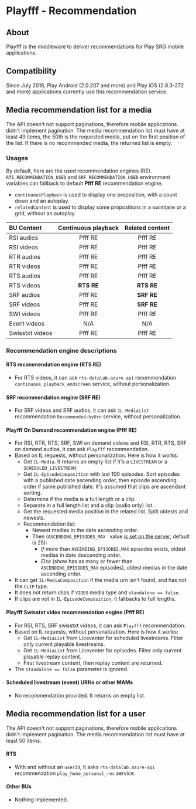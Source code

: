 Playfff - Recommendation
=============

## About

Playfff is the middleware to deliver recommendations for Play SRG mobile applications.

## Compatibility

Since July 2018, Play Android (2.0.207 and more) and Play iOS (2.8.3-272 and more) applications currently use this recommendation service.

## Media recommendation list for a media

The API doesn't not support paginations, therefore mobile applications didn't implement pagination. The media recommendation list must have at least 49 items, the 50th is the requested media, put on the first position of the list. If there is no recommended media, the returned list is empty.

### Usages

By default, here are the used recommendation engines (RE). `RTS_RECOMMENDATION_USED` and `SRF_RECOMMENDATION_USED` environment variables can fallback to default **Pfff RE** recommendation engine.

- `continuousPlayback` is used to display one proposition, with a count down and an autoplay.
- `relatedContent` is used to display some propositions in a swimlane or a grid, without an autoplay.

| BU Content | Continuous playback | Related content |
| :--- | :---: | :---: |
| RSI audios | Pfff RE | Pfff RE |
| RSI videos | Pfff RE | Pfff RE |
| RTR audios | Pfff RE | Pfff RE |
| RTR videos | Pfff RE | Pfff RE |
| RTS audios | Pfff RE | Pfff RE |
| RTS videos | **RTS RE** | **RTS RE** |
| SRF audios | Pfff RE | **SRF RE** |
| SRF videos | Pfff RE | **SRF RE** |
| SWI videos | Pfff RE | Pfff RE |
| Event videos | N/A | N/A |
| Swisstxt videos | Pfff RE | Pfff RE |

### Recommendation engine descriptions

#### RTS recommendation engine (RTS RE)

- For RTS videos, it can ask `rts-datalab.azure-api` recommendation `continuous_playback_endscreen` service, without personalization.

#### SRF recommendation engine (SRF RE)

- For SRF videos and SRF audios, it can ask `IL-MediaList` recommendation `Recommended-byUrn` service, without personalization.

#### Playfff On Demand recommendation engine (Pfff RE)

- For RSI, RTR, RTS, SRF, SWI on demand videos and RSI, RTR, RTS, SRF on demand audios, it can ask `Playfff` recommendation.
- Based on IL requests, without personalization. Here is how it works:
	- Get `IL-Media`. It returns an empty list if it's a `LIVESTREAM` or a `SCHEDULED_LIVESTREAM`.
	- Get `IL-EpisodeComposition` with last 100 episodes. Sort episodes with a published date ascending order, then episode ascending order if same published date. It's assumed that clips are ascendant sorting.
	- Determine if the media is a full length or a clip.
	- Separate in a full length list and a clip (audio only) list.
	- Get the requested media position in the related list. Split oldests and newests.
	- Recommendation list:
		- Newest medias in the date ascending order.
		- Then (`ASCENDING_EPISODES_MAX ` value [is set on the server](README.md#available-environment-variables), default is 25):
			- *If* more than `ASCENDING_EPISODES_MAX` episodes exists, oldest medias in date descending order.
			- *Else* (show has as many or fewer than `ASCENDING_EPISODES_MAX` episodes), oldest medias in the date ascending order.
- It can get `IL-MediaComposition` if the media urn isn't found, and has not the `CLIP` type.
- It does not return clips if `VIDEO` media type and `standalone == false`.
- If clips are not in `IL-EpisodeComposition`, it fallbacks to full lengths.

#### Playfff Swisstxt video recommendation engine (Pfff RE)

- For RSI, RTS, SRF swisstxt videos, it can ask `Playfff` recommendation.
- Based on IL requests, without personalization. Here is how it works:
	- Get `IL-MediaList` from Liceventer for scheduled livestreams. Filter only current playable livestreams.
	- Get `IL-MediaList` from Liceventer for episodes. Filter only current playable replay content.
	- First livestream content, then replay content are returned.
- The `standalone == false` parameter is ignored.


#### Scheduled livestream (event) URNs or other MAMs

- No recommendation provided. It returns an empty list.

## Media recommendation list for a user

The API doesn't not support paginations, therefore mobile applications didn't implement pagination. The media recommendation list must have at least 50 items.

#### RTS

- With and without an `userId`, it asks `rts-datalab.azure-api` recommendation `play_home_personal_rec` service.

#### Other BUs

- Nothing implemented.
